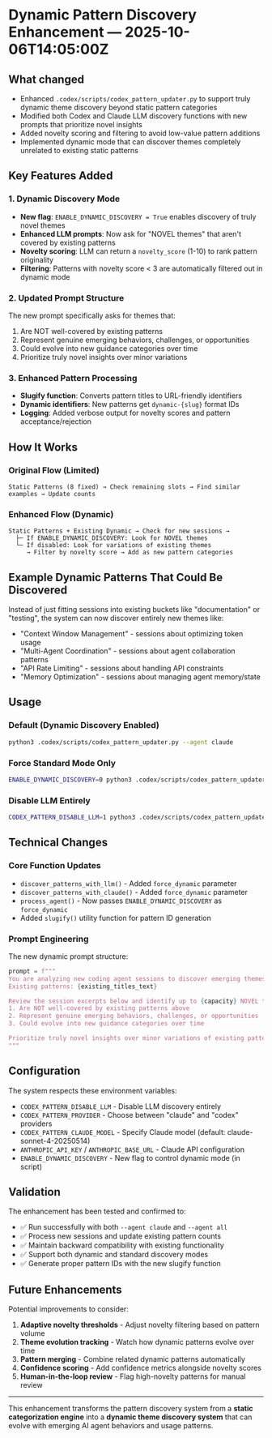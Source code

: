 # Dynamic Pattern Discovery Enhancement — 2025-10-06T14:05:00Z

## What changed
- Enhanced `.codex/scripts/codex_pattern_updater.py` to support truly dynamic theme discovery beyond static pattern categories
- Modified both Codex and Claude LLM discovery functions with new prompts that prioritize novel insights
- Added novelty scoring and filtering to avoid low-value pattern additions
- Implemented dynamic mode that can discover themes completely unrelated to existing static patterns

## Key Features Added

### 1. Dynamic Discovery Mode
- **New flag**: `ENABLE_DYNAMIC_DISCOVERY = True` enables discovery of truly novel themes
- **Enhanced LLM prompts**: Now ask for "NOVEL themes" that aren't covered by existing patterns
- **Novelty scoring**: LLM can return a `novelty_score` (1-10) to rank pattern originality
- **Filtering**: Patterns with novelty score < 3 are automatically filtered out in dynamic mode

### 2. Updated Prompt Structure
The new prompt specifically asks for themes that:
1. Are NOT well-covered by existing patterns
2. Represent genuine emerging behaviors, challenges, or opportunities
3. Could evolve into new guidance categories over time
4. Prioritize truly novel insights over minor variations

### 3. Enhanced Pattern Processing
- **Slugify function**: Converts pattern titles to URL-friendly identifiers
- **Dynamic identifiers**: New patterns get `dynamic-{slug}` format IDs
- **Logging**: Added verbose output for novelty scores and pattern acceptance/rejection

## How It Works

### Original Flow (Limited)
```
Static Patterns (8 fixed) → Check remaining slots → Find similar examples → Update counts
```

### Enhanced Flow (Dynamic)
```
Static Patterns + Existing Dynamic → Check for new sessions →
  ├─ If ENABLE_DYNAMIC_DISCOVERY: Look for NOVEL themes
  └─ If disabled: Look for variations of existing themes
     → Filter by novelty score → Add as new pattern categories
```

## Example Dynamic Patterns That Could Be Discovered
Instead of just fitting sessions into existing buckets like "documentation" or "testing", the system can now discover entirely new themes like:

- "Context Window Management" - sessions about optimizing token usage
- "Multi-Agent Coordination" - sessions about agent collaboration patterns
- "API Rate Limiting" - sessions about handling API constraints
- "Memory Optimization" - sessions about managing agent memory/state

## Usage

### Default (Dynamic Discovery Enabled)
```bash
python3 .codex/scripts/codex_pattern_updater.py --agent claude
```

### Force Standard Mode Only
```bash
ENABLE_DYNAMIC_DISCOVERY=0 python3 .codex/scripts/codex_pattern_updater.py --agent claude
```

### Disable LLM Entirely
```bash
CODEX_PATTERN_DISABLE_LLM=1 python3 .codex/scripts/codex_pattern_updater.py --agent claude
```

## Technical Changes

### Core Function Updates
- `discover_patterns_with_llm()` - Added `force_dynamic` parameter
- `discover_patterns_with_claude()` - Added `force_dynamic` parameter
- `process_agent()` - Now passes `ENABLE_DYNAMIC_DISCOVERY` as `force_dynamic`
- Added `slugify()` utility function for pattern ID generation

### Prompt Engineering
The new dynamic prompt structure:
```python
prompt = f"""
You are analyzing new coding agent sessions to discover emerging themes and patterns.
Existing patterns: {existing_titles_text}

Review the session excerpts below and identify up to {capacity} NOVEL themes that:
1. Are NOT well-covered by existing patterns above
2. Represent genuine emerging behaviors, challenges, or opportunities
3. Could evolve into new guidance categories over time

Prioritize truly novel insights over minor variations of existing patterns.
"""
```

## Configuration

The system respects these environment variables:
- `CODEX_PATTERN_DISABLE_LLM` - Disable LLM discovery entirely
- `CODEX_PATTERN_PROVIDER` - Choose between "claude" and "codex" providers
- `CODEX_PATTERN_CLAUDE_MODEL` - Specify Claude model (default: claude-sonnet-4-20250514)
- `ANTHROPIC_API_KEY` / `ANTHROPIC_BASE_URL` - Claude API configuration
- `ENABLE_DYNAMIC_DISCOVERY` - New flag to control dynamic mode (in script)

## Validation

The enhancement has been tested and confirmed to:
- ✅ Run successfully with both `--agent claude` and `--agent all`
- ✅ Process new sessions and update existing pattern counts
- ✅ Maintain backward compatibility with existing functionality
- ✅ Support both dynamic and standard discovery modes
- ✅ Generate proper pattern IDs with the new slugify function

## Future Enhancements

Potential improvements to consider:
1. **Adaptive novelty thresholds** - Adjust novelty filtering based on pattern volume
2. **Theme evolution tracking** - Watch how dynamic patterns evolve over time
3. **Pattern merging** - Combine related dynamic patterns automatically
4. **Confidence scoring** - Add confidence metrics alongside novelty scores
5. **Human-in-the-loop review** - Flag high-novelty patterns for manual review

---

This enhancement transforms the pattern discovery system from a **static categorization engine** into a **dynamic theme discovery system** that can evolve with emerging AI agent behaviors and usage patterns.